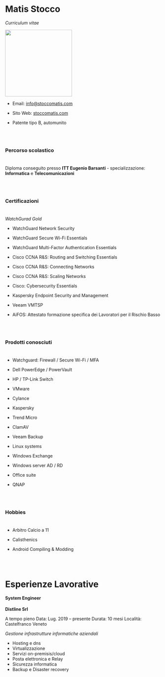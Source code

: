 # Matis Stocco

*Curriculum vitae*         

<img title="" src="https://stoccomatis.com/assets/images/profile.jpg" alt="            " width="216" data-align="left">


- Email: info@stoccomatis.com

- Sito Web: [stoccomatis.com](https://stoccomatis.com)

- Patente tipo B, automunito
  
  
<br/><br/>
### **Percorso scolastico**
#
Diploma conseguito presso **ITT Eugenio Barsanti** - specializzazione: **Informatica** e **Telecomunicazioni**


<br/><br/>
### **Certificazioni**
#
*WatchGurad Gold*

- WatchGuard Network Security
- WatchGuard Secure Wi-Fi Essentials
- WatchGuard Multi-Factor Authentication Essentials

- Cisco CCNA R&S: Routing and Switching Essentials
- Cisco CCNA R&S: Connecting Networks
- Cisco CCNA R&S: Scaling Networks
- Cisco: Cybersecurity Essentials
- Kaspersky Endpoint Security and Management
- Veeam VMTSP
- AiFOS: Attestato formazione specifica dei Lavoratori per il Rischio Basso
  
  
<br/><br/>
### Prodotti conosciuti
#
- Watchguard: Firewall / Secure Wi-Fi / MFA

- Dell PowerEdge / PowerVault

- HP / TP-Link Switch

- VMware

- Cylance

- Kaspersky 

- Trend Micro

- ClamAV

- Veeam Backup

- Linux systems

- Windows Exchange

- Windows server AD / RD

- Office suite

- QNAP


<br/><br/>
### Hobbies
#
- Arbitro Calcio a 11

- Calisthenics

- Android Compiling & Modding
  
  
<br/><br/>
# Esperienze Lavorative

#### 

#### System Engineer

 **Distline Srl**

A tempo pieno
Data: Lug. 2019 – presente
Durata: 10 mesi
Località: Castelfranco Veneto

*Gestione infrastrutture informatiche aziendali*

- Hosting e dns
- Virtualizzazione
- Servizi on-premisis/cloud
- Posta elettronica e Relay
- Sicurezza informatica
- Backup e Disaster recovery
  
  
